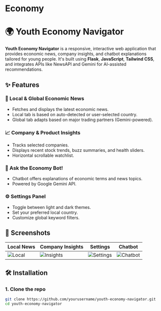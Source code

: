 # Economy

# 🌍 Youth Economy Navigator

**Youth Economy Navigator** is a responsive, interactive web application that provides economic news, company insights, and chatbot explanations tailored for young people. It's built using **Flask**, **JavaScript**, **Tailwind CSS**, and integrates APIs like NewsAPI and Gemini for AI-assisted recommendations.

## ✨ Features

### 📰 Local & Global Economic News
- Fetches and displays the latest economic news.
- Local tab is based on auto-detected or user-selected country.
- Global tab adapts based on major trading partners (Gemini-powered).

### 📈 Company & Product Insights
- Tracks selected companies.
- Displays recent stock trends, buzz summaries, and health sliders.
- Horizontal scrollable watchlist.

### 🤖 Ask the Economy Bot!
- Chatbot offers explanations of economic terms and news topics.
- Powered by Google Gemini API.

### ⚙️ Settings Panel
- Toggle between light and dark themes.
- Set your preferred local country.
- Customize global keyword filters.

## 📸 Screenshots

| Local News | Company Insights | Settings | Chatbot |
|------------|------------------|----------|---------|
| ![Local](./static/screenshots/local.png) | ![Insights](./static/screenshots/insights.png) | ![Settings](./static/screenshots/settings.png) | ![Chatbot](./static/screenshots/chatbot.png) |

## 🛠️ Installation

### 1. Clone the repo
```bash
git clone https://github.com/yourusername/youth-economy-navigator.git
cd youth-economy-navigator
